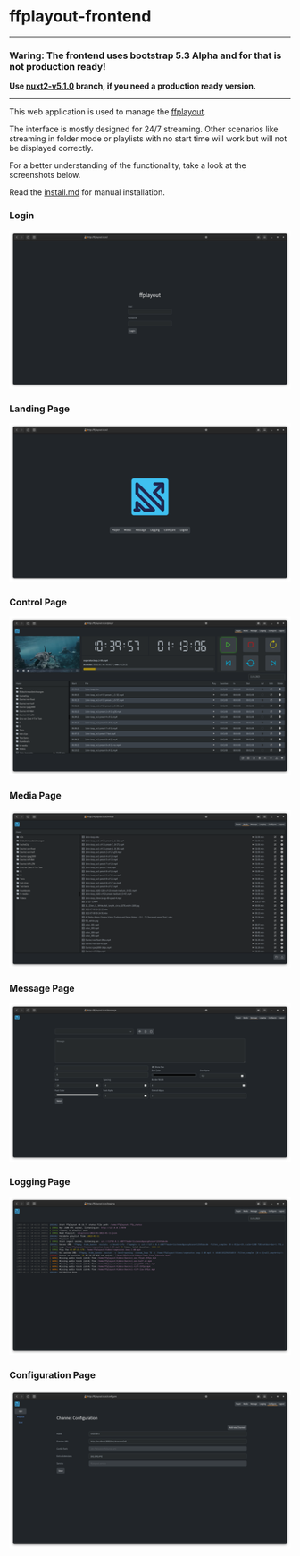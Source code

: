 ffplayout-frontend
=====

----------------------------

### **Waring: The frontend uses bootstrap 5.3 Alpha and for that is not production ready!**
**Use [nuxt2-v5.1.0](https://github.com/ffplayout/ffplayout-frontend/tree/nuxt2-v5.1.0) branch, if you need a production ready version.**

----------------------------

This web application is used to manage the [ffplayout](https://github.com/ffplayout/ffplayout).

The interface is mostly designed for 24/7 streaming. Other scenarios like streaming in folder mode or playlists with no start time will work but will not be displayed correctly.

For a better understanding of the functionality, take a look at the screenshots below.

Read the [install.md](docs/INSTALL.md) for manual installation.

### Login
![login](/docs/images/login.png)

### Landing Page
![landing](/docs/images/landing.png)

### Control Page
![player](/docs/images/player.png)

### Media Page
![media](/docs/images/media.png)

### Message Page
![message](/docs/images/message.png)

### Logging Page
![logging](/docs/images/logging.png)

### Configuration Page
![config-gui](/docs/images/config-gui.png)
